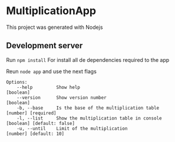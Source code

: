 # MultiplicationApp

This project was generated with Nodejs

## Development server
 
Run `npm install` For install all de dependencies required to the app

Reun `node app` and use the next flags 

```
Options:
    --help         Show help                                        [boolean]
    --version      Show version number                              [boolean]
    -b, --base     Is the base of the multiplication table          [number] [required]
    -l, --list     Show the multiplication table in console         [boolean] [default: false]
    -u, --until    Limit of the multiplication                      [number] [default: 10]
```